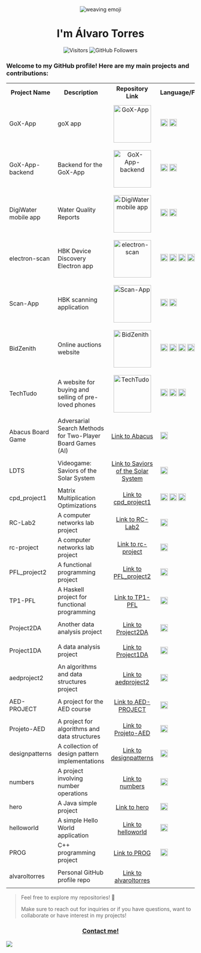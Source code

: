 <div align="center">
  
  <img src="https://user-images.githubusercontent.com/18350557/176309783-0785949b-9127-417c-8b55-ab5a4333674e.gif" alt="weaving emoji">

  # I'm Álvaro Torres

</div>

<div align="center">
    <img 
      src="https://visitor-badge.laobi.icu/badge?page_id=alvaroltorres.visitor-badge" 
      alt="Visitors"
    />
    <img 
      src="https://img.shields.io/github/followers/alvaroltorres?label=Follow&style=social" 
      alt="GitHub Followers"
    />
</div>

### Welcome to my GitHub profile! Here are my main projects and contributions:

<table>
  <tr>
    <th>Project Name</th>
    <th>Description</th>
    <th>Repository Link</th>
    <th>Language/Framework</th>
  </tr>
  <tr>
    <td>GoX-App</td>
    <td>goX app</td>
    <td style="text-align:center; padding:10px;"><a href="https://github.com/GoXapp/GoX-App"><img src="https://github.com/user-attachments/assets/87e9089b-5ea0-405d-8d15-877f7cdca8f9" width="100" height="100" alt="GoX-App"/></a></td>
    <td><img src="https://img.shields.io/badge/Flutter-02569B?style=for-the-badge&logo=flutter&logoColor=white" height="20"> <img src="https://img.shields.io/badge/Dart-0175C2?style=for-the-badge&logo=dart&logoColor=white" height="20"></td>
  </tr>
  <tr>
    <td>GoX-App-backend</td>
    <td>Backend for the GoX-App</td>
    <td style="text-align:center; padding:10px;"><a href="https://github.com/GoXapp/GoX-App-backend"><img src="https://github.com/user-attachments/assets/87e9089b-5ea0-405d-8d15-877f7cdca8f9" width="100" height="100" alt="GoX-App-backend"/></a></td>
    <td><img src="https://img.shields.io/badge/Flutter-02569B?style=for-the-badge&logo=flutter&logoColor=white" height="20"> <img src="https://img.shields.io/badge/Dart-0175C2?style=for-the-badge&logo=dart&logoColor=white" height="20"></td>
  </tr>
  <tr>
    <td>DigiWater mobile app</td>
    <td>Water Quality Reports</td>
    <td style="text-align:center; padding:10px;"><a href="https://github.com/FEUP-LEIC-ES-2023-24/2LEIC03T3"><img src="https://github.com/user-attachments/assets/f9fd9cc8-1ff2-4678-9ca6-3af443a78c28" width="100" height="100" alt="DigiWater mobile app"/></a></td>
    <td><img src="https://img.shields.io/badge/Flutter-02569B?style=for-the-badge&logo=flutter&logoColor=white" height="20"> <img src="https://img.shields.io/badge/Dart-0175C2?style=for-the-badge&logo=dart&logoColor=white" height="20"></td>
  </tr>
  <tr>
    <td>electron-scan</td>
    <td>HBK Device Discovery Electron app</td>
    <td style="text-align:center; padding:10px;"><a href="https://github.com/HBM/electron-scan"><img src="https://github.com/user-attachments/assets/22c565ec-7498-4a86-97b0-92378e283c1b" width="100" height="100" alt="electron-scan"/></a></td>
    <td><img src="https://img.shields.io/badge/Electron-47848F?style=for-the-badge&logo=electron&logoColor=white" height="20"> <img src="https://img.shields.io/badge/Node.js-339933?style=for-the-badge&logo=nodedotjs&logoColor=white" height="20"> <img src="https://img.shields.io/badge/TypeScript-3178C6?style=for-the-badge&logo=typescript&logoColor=white" height="20"> <img src="https://img.shields.io/badge/JavaScript-F7DF1E?style=for-the-badge&logo=javascript&logoColor=black" height="20"> <img src="https://img.shields.io/badge/HTML5-E34F26?style=for-the-badge&logo=html5&logoColor=white" height="20"> <img src="https://img.shields.io/badge/CSS3-1572B6?style=for-the-badge&logo=css3&logoColor=white" height="20"></td>
  </tr>
  <tr>
    <td>Scan-App</td>
    <td>HBK scanning application</td>
    <td style="text-align:center; padding:10px;"><a href="https://github.com/HBM/Scan-App"><img src="https://github.com/user-attachments/assets/22c565ec-7498-4a86-97b0-92378e283c1b" width="100" height="100" alt="Scan-App"/></a></td>
    <td><img src="https://img.shields.io/badge/TypeScript-3178C6?style=for-the-badge&logo=typescript&logoColor=white" height="20"> <img src="https://img.shields.io/badge/JavaScript-F7DF1E?style=for-the-badge&logo=javascript&logoColor=black" height="20"></td>
  </tr>
  <tr>
    <td>BidZenith</td>
    <td>Online auctions website</td>
    <td style="text-align:center; padding:10px;"><a href="https://github.com/alvaroltorres/lbaw2481"><img src="https://github.com/user-attachments/assets/a9c80923-68ef-49c9-b3ea-4e72212e7f13" width="100" height="100" alt="BidZenith"/></a></td>
    <td><img src="https://img.shields.io/badge/Laravel-FF2D20?style=for-the-badge&logo=laravel&logoColor=white" height="20"> <img src="https://img.shields.io/badge/HTML5-E34F26?style=for-the-badge&logo=html5&logoColor=white" height="20"> <img src="https://img.shields.io/badge/CSS3-1572B6?style=for-the-badge&logo=css3&logoColor=white" height="20"> <img src="https://img.shields.io/badge/PHP-777BB4?style=for-the-badge&logo=php&logoColor=white" height="20"></td>
  </tr>
  <tr>
    <td>TechTudo</td>
    <td>A website for buying and selling of pre-loved phones</td>
    <td style="text-align:center; padding:10px;"><a href="https://github.com/FEUP-LTW-2024/ltw-project-2024-ltw04g03"><img src="https://github.com/user-attachments/assets/1559bcc4-daf2-4593-9bb7-689de4cff0a1" width="100" height="100" alt="TechTudo"/></a></td>
    <td><img src="https://img.shields.io/badge/HTML5-E34F26?style=for-the-badge&logo=html5&logoColor=white" height="20"> <img src="https://img.shields.io/badge/CSS3-1572B6?style=for-the-badge&logo=css3&logoColor=white" height="20"> <img src="https://img.shields.io/badge/PHP-777BB4?style=for-the-badge&logo=php&logoColor=white" height="20"></td>
  </tr>
  <tr>
    <td>Abacus Board Game</td>
    <td>Adversarial Search Methods for Two-Player Board Games (AI)</td>
    <td style="text-align:center; padding:10px;"><a href="https://github.com/DiogoFerreira2004/Abacus">Link to Abacus</a></td>
    <td><img src="https://img.shields.io/badge/Python-3776AB?style=for-the-badge&logo=python&logoColor=white" height="20"></td>
  </tr>
  <tr>
    <td>LDTS</td>
    <td>Videogame: Saviors of the Solar System</td>
    <td style="text-align:center; padding:10px;"><a href="https://github.com/FEUP-LDTS-2023/project-l11gr01">Link to Saviors of the Solar System</a></td>
    <td><img src="https://img.shields.io/badge/Java-007396?style=for-the-badge&logo=java&logoColor=white" height="20"></td>
  </tr>
  <tr>
    <td>cpd_project1</td>
    <td>Matrix Multiplication Optimizations</td>
    <td style="text-align:center; padding:10px;"><a href="https://github.com/tomasoliveirz/cpd_project1">Link to cpd_project1</a></td>
    <td><img src="https://img.shields.io/badge/C%2B%2B-00599C?style=for-the-badge&logo=cplusplus&logoColor=white" height="20"> <img src="https://img.shields.io/badge/C%23-239120?style=for-the-badge&logo=csharp&logoColor=white" height="20"> <img src="https://img.shields.io/badge/Python-3776AB?style=for-the-badge&logo=python&logoColor=white" height="20"></td>
  </tr>
  <tr>
    <td>RC-Lab2</td>
    <td>A computer networks lab project</td>
    <td style="text-align:center; padding:10px;"><a href="https://github.com/alvaroltorres/RC-Lab2">Link to RC-Lab2</a></td>
    <td><img src="https://img.shields.io/badge/C-00599C?style=for-the-badge&logo=c&logoColor=white" height="20"></td>
  </tr>
  <tr>
    <td>rc-project</td>
    <td>A computer networks lab project</td>
    <td style="text-align:center; padding:10px;"><a href="https://github.com/tomasoliveirz/rc-project">Link to rc-project</a></td>
    <td><img src="https://img.shields.io/badge/C-00599C?style=for-the-badge&logo=c&logoColor=white" height="20"></td>
  </tr>
  <tr>
    <td>PFL_project2</td>
    <td>A functional programming project</td>
    <td style="text-align:center; padding:10px;"><a href="https://github.com/h0leee/PFL_project2">Link to PFL_project2</a></td>
    <td><img src="https://img.shields.io/badge/Prolog-009DC4?style=for-the-badge&logo=prolog&logoColor=white" height="20"></td>
  </tr>
  <tr>
    <td>TP1-PFL</td>
    <td>A Haskell project for functional programming</td>
    <td style="text-align:center; padding:10px;"><a href="https://github.com/alvaroltorres/TP1-PFL">Link to TP1-PFL</a></td>
    <td><img src="https://img.shields.io/badge/Haskell-5D4F85?style=for-the-badge&logo=haskell&logoColor=white" height="20"></td>
  </tr>
  <tr>
    <td>Project2DA</td>
    <td>Another data analysis project</td>
    <td style="text-align:center; padding:10px;"><a href="https://github.com/alvaroltorres/Project2DA">Link to Project2DA</a></td>
    <td><img src="https://img.shields.io/badge/C%2B%2B-00599C?style=for-the-badge&logo=cplusplus&logoColor=white" height="20"></td>
  </tr>
  <tr>
    <td>Project1DA</td>
    <td>A data analysis project</td>
    <td style="text-align:center; padding:10px;"><a href="https://github.com/alvaroltorres/Project1DA">Link to Project1DA</a></td>
    <td><img src="https://img.shields.io/badge/C%2B%2B-00599C?style=for-the-badge&logo=cplusplus&logoColor=white" height="20"></td>
  </tr>
  <tr>
    <td>aedproject2</td>
    <td>An algorithms and data structures project</td>
    <td style="text-align:center; padding:10px;"><a href="https://github.com/alvaroltorres/aedproject2">Link to aedproject2</a></td>
    <td><img src="https://img.shields.io/badge/C%2B%2B-00599C?style=for-the-badge&logo=cplusplus&logoColor=white" height="20"></td>
  </tr>
  <tr>
    <td>AED-PROJECT</td>
    <td>A project for the AED course</td>
    <td style="text-align:center; padding:10px;"><a href="https://github.com/DiogoRamos9/AED-PROJECT">Link to AED-PROJECT</a></td>
    <td><img src="https://img.shields.io/badge/C%2B%2B-00599C?style=for-the-badge&logo=cplusplus&logoColor=white" height="20"></td>
  </tr>
  <tr>
    <td>Projeto-AED</td>
    <td>A project for algorithms and data structures</td>
    <td style="text-align:center; padding:10px;"><a href="https://github.com/TroxcsmeI/Projeto-AED">Link to Projeto-AED</a></td>
    <td><img src="https://img.shields.io/badge/C%2B%2B-00599C?style=for-the-badge&logo=cplusplus&logoColor=white" height="20"></td>
  </tr>
  <tr>
    <td>designpatterns</td>
    <td>A collection of design pattern implementations</td>
    <td style="text-align:center; padding:10px;"><a href="https://github.com/alvaroltorres/designpatterns">Link to designpatterns</a></td>
    <td><img src="https://img.shields.io/badge/Java-007396?style=for-the-badge&logo=java&logoColor=white" height="20"></td>
  </tr>
  <tr>
    <td>numbers</td>
    <td>A project involving number operations</td>
    <td style="text-align:center; padding:10px;"><a href="https://github.com/alvaroltorres/numbers">Link to numbers</a></td>
    <td><img src="https://img.shields.io/badge/Java-007396?style=for-the-badge&logo=java&logoColor=white" height="20"></td>
  </tr>
  <tr>
    <td>hero</td>
    <td>A Java simple project</td>
    <td style="text-align:center; padding:10px;"><a href="https://github.com/alvaroltorres/hero">Link to hero</a></td>
    <td><img src="https://img.shields.io/badge/Java-007396?style=for-the-badge&logo=java&logoColor=white" height="20"></td>
  </tr>
  <tr>
    <td>helloworld</td>
    <td>A simple Hello World application</td>
    <td style="text-align:center; padding:10px;"><a href="https://github.com/alvaroltorres/helloworld">Link to helloworld</a></td>
    <td><img src="https://img.shields.io/badge/Java-007396?style=for-the-badge&logo=java&logoColor=white" height="20"></td>
  </tr>
  <tr>
    <td>PROG</td>
    <td>C++ programming project</td>
    <td style="text-align:center; padding:10px;"><a href="https://github.com/Returnedft/PROG">Link to PROG</a></td>
    <td><img src="https://img.shields.io/badge/C%2B%2B-00599C?style=for-the-badge&logo=cplusplus&logoColor=white" height="20"></td>
  </tr>
  <tr>
    <td>alvaroltorres</td>
    <td>Personal GitHub profile repo</td>
    <td style="text-align:center; padding:10px;"><a href="https://github.com/alvaroltorres/alvaroltorres">Link to alvaroltorres</a></td>
    <td></td>
  </tr>
</table>

> Feel free to explore my repositories! 🚀
> 
> Make sure to reach out for inquiries or if you have questions, want to collaborate or have interest in my projects!

<h3 align = "center" ><a href="mailto:alvaroldaatorres@gmail.com">Contact me!</a></h3>

![](https://hit.yhype.me/github/profile?user_id=96893814)
